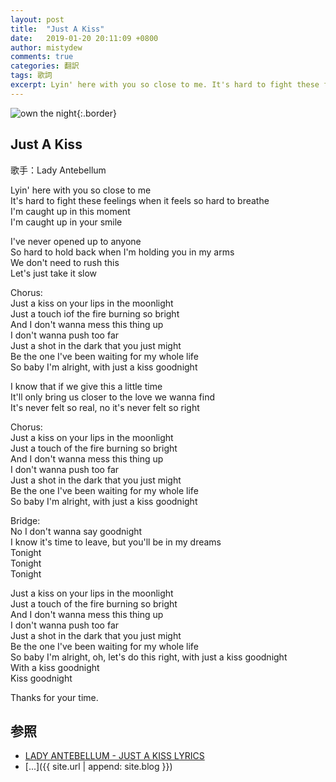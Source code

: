 ```yaml
---
layout: post
title:  "Just A Kiss"
date:   2019-01-20 20:11:09 +0800
author: mistydew
comments: true
categories: 翻訳
tags: 歌詞
excerpt: Lyin' here with you so close to me. It's hard to fight these feelings when it feels so hard to breathe. I'm caught up in this moment. I'm caught up in your smile
---
```

![own the night](https://raw.githubusercontent.com/mistydew/misc/master/cover/own%20the%20night.jpg){:.border}

## Just A Kiss

歌手：Lady Antebellum

Lyin' here with you so close to me<br>
It's hard to fight these feelings when it feels so hard to breathe<br>
I'm caught up in this moment<br>
I'm caught up in your smile

I've never opened up to anyone<br>
So hard to hold back when I'm holding you in my arms<br>
We don't need to rush this<br>
Let's just take it slow

Chorus:<br>
Just a kiss on your lips in the moonlight<br>
Just a touch iof the fire burning so bright<br>
And I don't wanna mess this thing up<br>
I don't wanna push too far<br>
Just a shot in the dark that you just might<br>
Be the one I've been waiting for my whole life<br>
So baby I'm alright, with just a kiss goodnight

I know that if we give this a little time<br>
It'll only bring us closer to the love we wanna find<br>
It's never felt so real, no it's never felt so right

Chorus:<br>
Just a kiss on your lips in the moonlight<br>
Just a touch of the fire burning so bright<br>
And I don't wanna mess this thing up<br>
I don't wanna push too far<br>
Just a shot in the dark that you just might<br>
Be the one I've been waiting for my whole life<br>
So baby I'm alright, with just a kiss goodnight

Bridge:<br>
No I don't wanna say goodnight<br>
I know it's time to leave, but you'll be in my dreams<br>
Tonight<br>
Tonight<br>
Tonight

Just a kiss on your lips in the moonlight<br>
Just a touch of the fire burning so bright<br>
And I don't wanna mess this thing up<br>
I don't wanna push too far<br>
Just a shot in the dark that you just might<br>
Be the one I've been waiting for my whole life<br>
So baby I'm alright, oh, let's do this right, with just a kiss goodnight<br>
With a kiss goodnight<br>
Kiss goodnight

Thanks for your time.

## 参照
* [LADY ANTEBELLUM - JUST A KISS LYRICS](http://www.songlyrics.com/lady-antebellum/just-a-kiss-lyrics)
* [...]({{ site.url | append: site.blog }})
